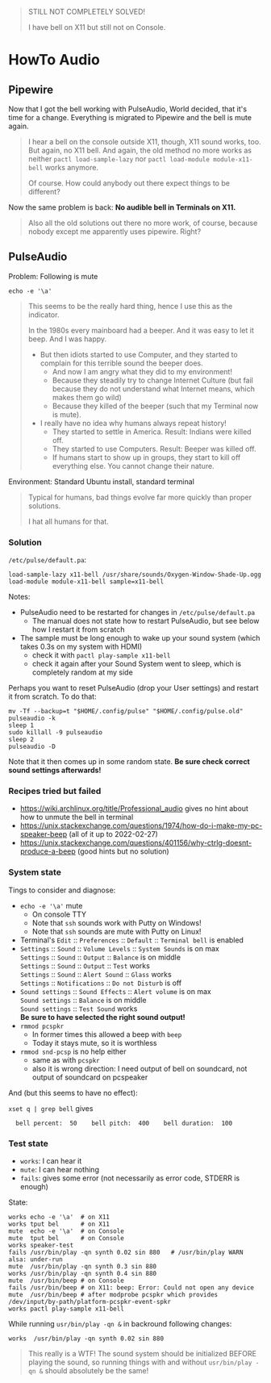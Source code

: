 > STILL NOT COMPLETELY SOLVED!
> 
> I have bell on X11 but still not on Console.


# HowTo Audio

## Pipewire

Now that I got the bell working with PulseAudio, World decided, that it's time for a change.
Everything is migrated to Pipewire and the bell is mute again.

> I hear a bell on the console outside X11, though, X11 sound works, too.
> But again, no X11 bell.  And again, the old method no more works as neither
> `pactl load-sample-lazy` nor `pactl load-module module-x11-bell` works anymore.
>
> Of course.  How could anybody out there expect things to be different?

Now the same problem is back:  **No audible bell in Terminals on X11.**

> Also all the old solutions out there no more work, of course, because nobody except me apparently uses pipewire.
> Right?


## PulseAudio

Problem: Following is mute

    echo -e '\a'

> This seems to be the really hard thing, hence I use this as the indicator.
>
> In the 1980s every mainboard had a beeper.  And it was easy to let it beep.  And I was happy.
>
> - But then idiots started to use Computer, and they started to complain for this terrible sound the beeper does.
>   - And now I am angry what they did to my environment!
>   - Because they steadily try to change Internet Culture (but fail because they do not understand what Internet means, which makes them go wild)
>   - Because they killed of the beeper (such that my Terminal now is mute).
> - I really have no idea why humans always repeat history!
>   - They started to settle in America.  Result:  Indians were killed off.
>   - They started to use Computers.  Result: Beeper was killed off.
>   - If humans start to show up in groups, they start to kill off everything else.  You cannot change their nature.

Environment: Standard Ubuntu install, standard terminal

> Typical for humans, bad things evolve far more quickly than proper solutions.
>
> I hat all humans for that.

### Solution

`/etc/pulse/default.pa`:
```
load-sample-lazy x11-bell /usr/share/sounds/Oxygen-Window-Shade-Up.ogg
load-module module-x11-bell sample=x11-bell
```

Notes:

- PulseAudio need to be restarted for changes in `/etc/pulse/default.pa`
  - The manual does not state how to restart PulseAudio, but see below how I restart it from scratch
- The sample must be long enough to wake up your sound system (which takes 0.3s on my system with HDMI)
  - check it with `pactl play-sample x11-bell`
  - check it again after your Sound System went to sleep, which is completely random at my side

Perhaps you want to reset PulseAudio (drop your User settings) and restart it from scratch.  To do that:

    mv -Tf --backup=t "$HOME/.config/pulse" "$HOME/.config/pulse.old"
    pulseaudio -k
    sleep 1
    sudo killall -9 pulseaudio
    sleep 2
    pulseaudio -D

Note that it then comes up in some random state.  **Be sure check correct sound settings afterwards!**


### Recipes **tried but failed**

- <https://wiki.archlinux.org/title/Professional_audio> gives no hint about how to unmute the bell in terminal
- <https://unix.stackexchange.com/questions/1974/how-do-i-make-my-pc-speaker-beep> (all of it up to 2022-02-27)
- <https://unix.stackexchange.com/questions/401156/why-ctrlg-doesnt-produce-a-beep> (good hints but no solution)


### System state

Tings to consider and diagnose:

- `echo -e '\a'` mute
  - On console TTY
  - Note that `ssh` sounds work with Putty on Windows!
  - Note that `ssh` sounds are mute with Putty on Linux!
- Terminal's `Edit` :: `Preferences` :: `Default` :: `Terminal bell` is enabled
- `Settings` :: `Sound` :: `Volume Levels` :: `System Sounds` is on max  
  `Settings` :: `Sound` :: `Output` :: `Balance` is on middle  
  `Settings` :: `Sound` :: `Output` :: `Test` works  
  `Settings` :: `Sound` :: `Alert Sound` :: `Glass` works  
  `Settings` :: `Notifications` :: `Do not Disturb` is off
- `Sound settings` :: `Sound Effects` :: `Alert volume` is on max  
  `Sound settings` :: `Balance` is on middle  
  `Sound settings` :: `Test Sound` works  
  **Be sure to have selected  the right sound output!**
- `rmmod pcspkr`
  - In former times this allowed a beep with `beep`
  - Today it stays mute, so it is worthless
- `rmmod snd-pcsp` is no help either
  - same as with `pcspkr`
  - also it is wrong direction:  I need output of bell on soundcard, not output of soundcard on pcspeaker

And (but this seems to have no effect):

`xset q | grep bell` gives
```
  bell percent:  50    bell pitch:  400    bell duration:  100
```

### Test state

- `works`: I can hear it
- `mute`: I can hear nothing
- `fails`: gives some error (not necessarily as error code, STDERR is enough)

State:

    works echo -e '\a'  # on X11
    works tput bel      # on X11
    mute  echo -e '\a'  # on Console
    mute  tput bel      # on Console
    works speaker-test
    fails /usr/bin/play -qn synth 0.02 sin 880   # /usr/bin/play WARN alsa: under-run
    mute  /usr/bin/play -qn synth 0.3 sin 880
    works /usr/bin/play -qn synth 0.4 sin 880
    mute  /usr/bin/beep # on Console
    fails /usr/bin/beep # on X11: beep: Error: Could not open any device
    mute  /usr/bin/beep # after modprobe pcspkr which provides /dev/input/by-path/platform-pcspkr-event-spkr
    works pactl play-sample x11-bell

While running `usr/bin/play -qn &` in backround following changes:

    works  /usr/bin/play -qn synth 0.02 sin 880

> This really is a WTF!  The sound system should be initialized BEFORE playing the sound,
> so running things with and without `usr/bin/play -qn &` should absolutely be the same!
